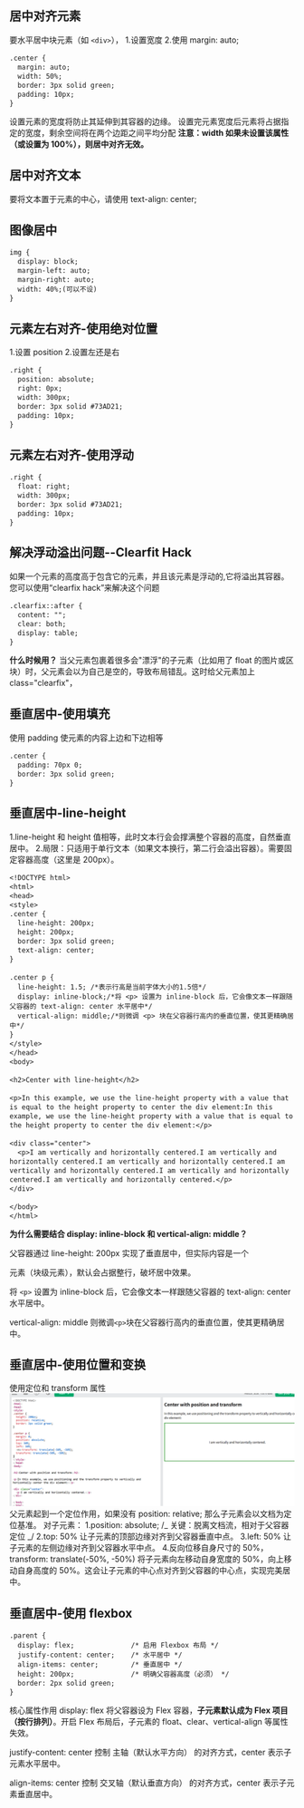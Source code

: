 ## 居中对齐元素

要水平居中块元素（如 `<div>`）， 1.设置宽度 2.使用 margin: auto;

```
.center {
  margin: auto;
  width: 50%;
  border: 3px solid green;
  padding: 10px;
}
```

设置元素的宽度将防止其延伸到其容器的边缘。
设置完元素宽度后元素将占据指定的宽度，剩余空间将在两个边距之间平均分配
**注意：width 如果未设置该属性（或设置为 100%），则居中对齐无效。**

## 居中对齐文本

要将文本置于元素的中心，请使用 text-align: center;

## 图像居中

```
img {
  display: block;
  margin-left: auto;
  margin-right: auto;
  width: 40%;(可以不设)
}
```

## 元素左右对齐-使用绝对位置

1.设置 position 2.设置左还是右

```
.right {
  position: absolute;
  right: 0px;
  width: 300px;
  border: 3px solid #73AD21;
  padding: 10px;
}
```

## 元素左右对齐-使用浮动

```
.right {
  float: right;
  width: 300px;
  border: 3px solid #73AD21;
  padding: 10px;
}
```

## 解决浮动溢出问题--Clearfit Hack

如果一个元素的高度高于包含它的元素，并且该元素是浮动的,它将溢出其容器。您可以使用“clearfix hack”来解决这个问题

```
.clearfix::after {
  content: "";
  clear: both;
  display: table;
}
```

**什么时候用？**
当父元素包裹着很多会"漂浮"的子元素（比如用了 float 的图片或区块）时，父元素会以为自己是空的，导致布局错乱。这时给父元素加上 class="clearfix"，

## 垂直居中-使用填充

使用 padding 使元素的内容上边和下边相等

```
.center {
  padding: 70px 0;
  border: 3px solid green;
}
```

## 垂直居中-line-height

1.line-height 和 height 值相等，此时文本行会会撑满整个容器的高度，自然垂直居中。 2.局限：只适用于单行文本（如果文本换行，第二行会溢出容器）。需要固定容器高度（这里是 200px）。

```
<!DOCTYPE html>
<html>
<head>
<style>
.center {
  line-height: 200px;
  height: 200px;
  border: 3px solid green;
  text-align: center;
}

.center p {
  line-height: 1.5; /*表示行高是当前字体大小的1.5倍*/
  display: inline-block;/*将 <p> 设置为 inline-block 后，它会像文本一样跟随父容器的 text-align: center 水平居中*/
  vertical-align: middle;/*则微调 <p> 块在父容器行高内的垂直位置，使其更精确居中*/
}
</style>
</head>
<body>

<h2>Center with line-height</h2>

<p>In this example, we use the line-height property with a value that is equal to the height property to center the div element:In this example, we use the line-height property with a value that is equal to the height property to center the div element:</p>

<div class="center">
  <p>I am vertically and horizontally centered.I am vertically and horizontally centered.I am vertically and horizontally centered.I am vertically and horizontally centered.I am vertically and horizontally centered.I am vertically and horizontally centered.</p>
</div>

</body>
</html>

```

**为什么需要结合 display: inline-block 和 vertical-align: middle？**

父容器通过 line-height: 200px 实现了垂直居中，但实际内容是一个 <p> 元素（块级元素），默认会占据整行，破坏居中效果。

将 `<p>` 设置为 inline-block 后，它会像文本一样跟随父容器的 text-align: center 水平居中。

vertical-align: middle 则微调`<p>`块在父容器行高内的垂直位置，使其更精确居中。

## 垂直居中-使用位置和变换

使用定位和 transform 属性
![alt text](通过位置和变换实现垂直居中.png)
父元素起到一个定位作用，如果没有 position: relative;
那么子元素会以文档为定位基准。
对子元素：
1.position: absolute; /_ 关键：脱离文档流，相对于父容器定位 _/
2.top: 50% 让子元素的顶部边缘对齐到父容器垂直中点。
3.left: 50% 让子元素的左侧边缘对齐到父容器水平中点。 4.反向位移自身尺寸的 50%，transform: translate(-50%, -50%) 将子元素向左移动自身宽度的 50%，向上移动自身高度的 50%。这会让子元素的中心点对齐到父容器的中心点，实现完美居中。

## 垂直居中-使用 flexbox

```
.parent {
  display: flex;              /* 启用 Flexbox 布局 */
  justify-content: center;    /* 水平居中 */
  align-items: center;        /* 垂直居中 */
  height: 200px;              /* 明确父容器高度（必须） */
  border: 2px solid green;
}
```

核心属性作用
display: flex 将父容器设为 Flex 容器，**子元素默认成为 Flex 项目（按行排列）**。开启 Flex 布局后，子元素的 float、clear、vertical-align 等属性失效。

justify-content: center 控制 主轴（默认水平方向） 的对齐方式，center 表示子元素水平居中。

align-items: center 控制 交叉轴（默认垂直方向） 的对齐方式，center 表示子元素垂直居中。
